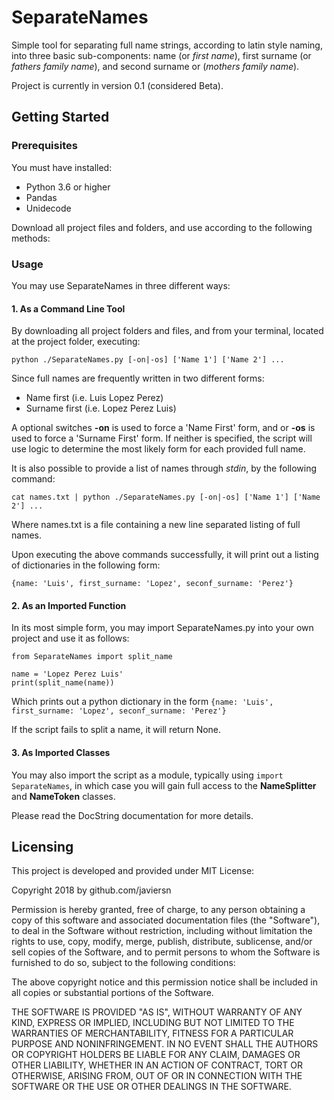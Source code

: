 SeparateNames
=
Simple tool for separating full name strings, according to latin style naming, into three basic sub-components: name (or *first name*), first surname (or *fathers family name*), and second surname or (*mothers family name*).

Project is currently in version 0.1 (considered Beta). 

Getting Started
-
### Prerequisites
You must have installed:
* Python 3.6 or higher
* Pandas 
* Unidecode

Download all project files and folders, and use according to the following methods:

### Usage
You may use SeparateNames in three different ways:
#### 1. As a Command Line Tool
By downloading all project folders and files, and from your terminal, located at the project folder, executing:

`python ./SeparateNames.py [-on|-os] ['Name 1'] ['Name 2'] ...`

Since full names are frequently written in two different forms:
* Name first (i.e. Luis Lopez Perez)
* Surname first (i.e. Lopez Perez Luis)

A optional switches **-on** is used to force a 'Name First' form, and or **-os** is used to force a 'Surname First' form. If neither is specified, the script will use logic to determine the most likely form for each provided full  name.

It is also possible to provide a list of names through *stdin*, by the following command:

`cat names.txt | python ./SeparateNames.py [-on|-os] ['Name 1'] ['Name 2'] ...`

Where names.txt is a file containing a new line separated listing of full names.

Upon executing the above commands successfully, it will print out a listing of dictionaries in the following form:

`{name: 'Luis', first_surname: 'Lopez', seconf_surname: 'Perez'}` 

#### 2. As an Imported Function
In its most simple form, you may import SeparateNames.py into your own project and use it as follows:

```
from SeparateNames import split_name 

name = 'Lopez Perez Luis'
print(split_name(name))
```

Which prints out a python dictionary in the form `{name: 'Luis', first_surname: 'Lopez', seconf_surname: 'Perez'}`

If the script fails to split a name, it will return None.

#### 3. As Imported Classes
You may also import the script as a module, typically using `import SeparateNames`, in which case you will gain full access to the **NameSplitter** and **NameToken** classes.

Please read the DocString documentation for more details. 

Licensing
-
This project is developed and provided under MIT License:

Copyright 2018 by github.com/javiersn

Permission is hereby granted, free of charge, to any person obtaining a copy of this software and associated documentation files (the "Software"), to deal in the Software without restriction, including without limitation the rights to use, copy, modify, merge, publish, distribute, sublicense, and/or sell copies of the Software, and to permit persons to whom the Software is furnished to do so, subject to the following conditions:

The above copyright notice and this permission notice shall be included in all copies or substantial portions of the Software.

THE SOFTWARE IS PROVIDED "AS IS", WITHOUT WARRANTY OF ANY KIND, EXPRESS OR IMPLIED, INCLUDING BUT NOT LIMITED TO THE WARRANTIES OF MERCHANTABILITY, FITNESS FOR A PARTICULAR PURPOSE AND NONINFRINGEMENT. IN NO EVENT SHALL THE AUTHORS OR COPYRIGHT HOLDERS BE LIABLE FOR ANY CLAIM, DAMAGES OR OTHER LIABILITY, WHETHER IN AN ACTION OF CONTRACT, TORT OR OTHERWISE, ARISING FROM, OUT OF OR IN CONNECTION WITH THE SOFTWARE OR THE USE OR OTHER DEALINGS IN THE SOFTWARE.
